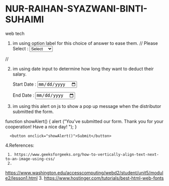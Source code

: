 # NUR-RAIHAN-SYAZWANI-BINTI-SUHAIMI
web tech

1.   im using option label for this choice of answer to ease them.
//
<label for="kcdio">Please Select :</label>
      <select id="dep" name="dep" required>
        <option value="Select">Select</option>
        <option value="Kuliyyah">Kuliyyah</option>
        <option value="Centre">Centre</option>
        <option value="Division">Division</option>
        <option value="Institute">Institute</option>
        <option value="Office">Office</option>
      </select>
//
     
2.  im using date input to determine how long they want to deduct their salary.

      <label for="Start Date">Start Date :</label>
      <input type="date" name="start" required>

      <label for="End Date">End Date :</label>
      <input type="date" name="end" required>

      
3.  im using this alert on js to show a pop up message when the distributor submitted the form.
      
  function showAlert() {
    alert ("You've submitted our form. Thank you for your cooperation! Have a nice day! ");
  }
  
      <button onclick="showAlert()">Submit</button>

    


 4.References:

     1. https://www.geeksforgeeks.org/how-to-vertically-align-text-next-to-an-image-using-css/
     2.
https://www.washington.edu/accesscomputing/webd2/student/unit5/module2/lesson1.html
     3. https://www.hostinger.com/tutorials/best-html-web-fonts
      

